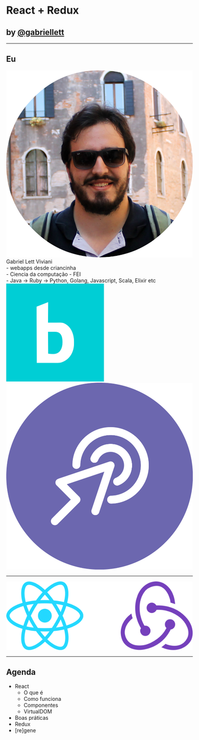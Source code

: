 # React + Redux

## <!-- .element: style="text-transform: lowercase;" --> by [@gabriellett](http://github.com/gabriellett)

------

## Eu

<div class="split">
  <div class="split-col-pic">
    <img class="img-profile" src="./img/me.png" />
  </div>
  <div class="split-col-info">
    Gabriel Lett Viviani<br/>
    - webapps desde criancinha<br/>
    - Ciencia da computação - FEI<br/>
    - Java -> Ruby -> Python, Golang, Javascript, Scala, Elixir etc
    <div class="split">
      <div class="split-col-50">
        <div class="imgs">
          <img class="img-company" src="./img/b-WhiteLogo-BGlb.png" />
        </div>
      </div>
      <div class="split-col-50">
        <div class="imgs">
          <img class="img-company" src="./img/testr_simbolo_negativo.png" />
        </div>
      </div>
    </div>  
  </div>
</div>  

------

<img src="img/react_redux_logo.png"/>

------

## Agenda

* React<!-- .element class="fragment" -->
  * O que é<!-- .element class="fragment" -->
  * Como funciona<!-- .element class="fragment" -->
  * Componentes<!-- .element class="fragment" -->
  * VirtualDOM<!-- .element class="fragment" -->
* Boas práticas<!-- .element class="fragment" -->
* Redux <!-- .element class="fragment" -->
* [re]gene <!-- .element class="fragment" -->

